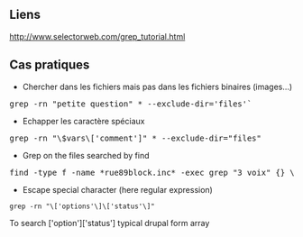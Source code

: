 ## Liens 

http://www.selectorweb.com/grep_tutorial.html


## Cas pratiques

* Chercher dans les fichiers mais pas dans les fichiers binaires (images...)   
<pre>
grep -rn "petite question" * --exclude-dir='files'` 
</pre>

* Echapper les caractère spéciaux    
<pre>
grep -rn "\$vars\['comment']" * --exclude-dir="files"
</pre>

* Grep on the files searched by find 
<pre>
find -type f -name *rue89block.inc* -exec grep "3 voix" {} \;
</pre>

* Escape special character (here regular expression)
```
grep -rn "\['options'\]\['status'\]"
```
To search ['option']['status'] typical drupal form array   
